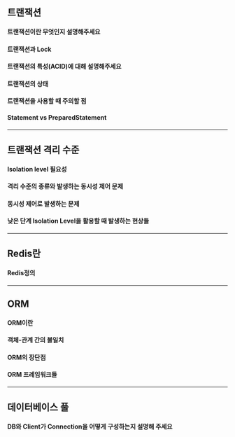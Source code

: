 ## 트랜잭션

#### 트랜잭션이란 무엇인지 설명해주세요

#### 트랜잭션과 Lock

#### 트랜잭션의 특성(ACID)에 대해 설명해주세요

#### 트랜잭션의 상태

#### 트랜잭션을 사용할 때 주의할 점

#### Statement vs PreparedStatement

---

## 트랜잭션 격리 수준

#### Isolation level 필요성

#### 격리 수준의 종류와 발생하는 동시성 제어 문제

#### 동시성 제어로 발생하는 문제

#### 낮은 단계 Isolation Level을 활용할 때 발생하는 현상들

---

## Redis란

#### Redis정의

---

## ORM

#### ORM이란

#### 객체-관계 간의 불일치

#### ORM의 장단점

#### ORM 프레임워크들

---

## 데이터베이스 풀

#### DB와 Client가 Connection을 어떻게 구성하는지 설명해 주세요
